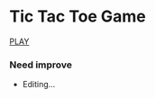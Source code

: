 # Tic Tac Toe Game

[PLAY](https://yswnqc.github.io/tic_tac_toe_Game_React/)

### Need improve

- Editing...

